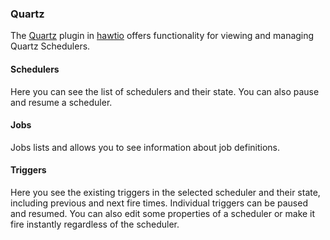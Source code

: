 ### Quartz

The [Quartz](#/quartz/schedulers/) plugin in [hawtio](http://hawt.io "hawtio") offers functionality for viewing and managing Quartz Schedulers.

#### Schedulers
Here you can see the list of schedulers and their state. You can also pause and resume a scheduler.

#### Jobs
Jobs lists and allows you to see information about job definitions.

#### Triggers
Here you see the existing triggers in the selected scheduler and their state, including previous and next fire times. Individual triggers can be paused and resumed. 
You can also edit some properties of a scheduler or make it fire instantly regardless of the scheduler.
 
